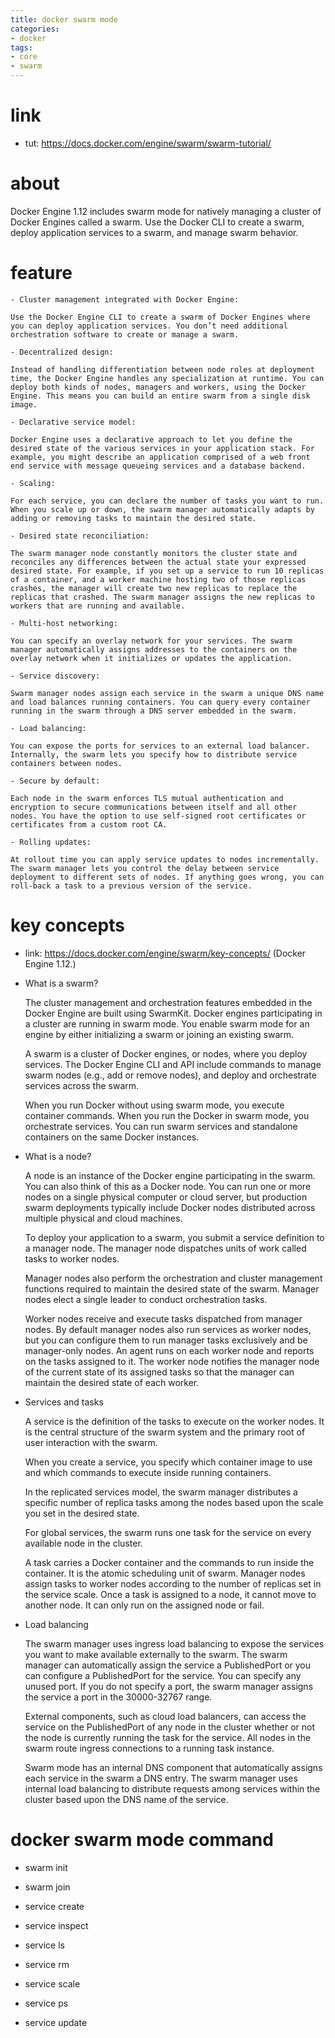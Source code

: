 ```yaml
---
title: docker swarm mode
categories:
- docker
tags:
- core
- swarm
---
```


# link

- tut: https://docs.docker.com/engine/swarm/swarm-tutorial/


# about

Docker Engine 1.12 includes swarm mode for natively managing a cluster of Docker Engines called a swarm. Use the Docker CLI to create a swarm, deploy application services to a swarm, and manage swarm behavior.

# feature

    - Cluster management integrated with Docker Engine: 

    Use the Docker Engine CLI to create a swarm of Docker Engines where you can deploy application services. You don’t need additional orchestration software to create or manage a swarm.

    - Decentralized design: 

    Instead of handling differentiation between node roles at deployment time, the Docker Engine handles any specialization at runtime. You can deploy both kinds of nodes, managers and workers, using the Docker Engine. This means you can build an entire swarm from a single disk image.

    - Declarative service model: 

    Docker Engine uses a declarative approach to let you define the desired state of the various services in your application stack. For example, you might describe an application comprised of a web front end service with message queueing services and a database backend.

    - Scaling: 

    For each service, you can declare the number of tasks you want to run. When you scale up or down, the swarm manager automatically adapts by adding or removing tasks to maintain the desired state.

    - Desired state reconciliation: 

    The swarm manager node constantly monitors the cluster state and reconciles any differences between the actual state your expressed desired state. For example, if you set up a service to run 10 replicas of a container, and a worker machine hosting two of those replicas crashes, the manager will create two new replicas to replace the replicas that crashed. The swarm manager assigns the new replicas to workers that are running and available.

    - Multi-host networking: 

    You can specify an overlay network for your services. The swarm manager automatically assigns addresses to the containers on the overlay network when it initializes or updates the application.

    - Service discovery: 

    Swarm manager nodes assign each service in the swarm a unique DNS name and load balances running containers. You can query every container running in the swarm through a DNS server embedded in the swarm.

    - Load balancing: 

    You can expose the ports for services to an external load balancer. Internally, the swarm lets you specify how to distribute service containers between nodes.

    - Secure by default: 

    Each node in the swarm enforces TLS mutual authentication and encryption to secure communications between itself and all other nodes. You have the option to use self-signed root certificates or certificates from a custom root CA.

    - Rolling updates: 

    At rollout time you can apply service updates to nodes incrementally. The swarm manager lets you control the delay between service deployment to different sets of nodes. If anything goes wrong, you can roll-back a task to a previous version of the service.


# key concepts

- link: https://docs.docker.com/engine/swarm/key-concepts/ (Docker Engine 1.12.)

- What is a swarm?

    The cluster management and orchestration features embedded in the Docker Engine are built using SwarmKit. Docker engines participating in a cluster are running in swarm mode. You enable swarm mode for an engine by either initializing a swarm or joining an existing swarm.

    A swarm is a cluster of Docker engines, or nodes, where you deploy services. The Docker Engine CLI and API include commands to manage swarm nodes (e.g., add or remove nodes), and deploy and orchestrate services across the swarm.

    When you run Docker without using swarm mode, you execute container commands. When you run the Docker in swarm mode, you orchestrate services. You can run swarm services and standalone containers on the same Docker instances.

- What is a node?

    A node is an instance of the Docker engine participating in the swarm. You can also think of this as a Docker node. You can run one or more nodes on a single physical computer or cloud server, but production swarm deployments typically include Docker nodes distributed across multiple physical and cloud machines.

    To deploy your application to a swarm, you submit a service definition to a manager node. The manager node dispatches units of work called tasks to worker nodes.

    Manager nodes also perform the orchestration and cluster management functions required to maintain the desired state of the swarm. Manager nodes elect a single leader to conduct orchestration tasks.

    Worker nodes receive and execute tasks dispatched from manager nodes. By default manager nodes also run services as worker nodes, but you can configure them to run manager tasks exclusively and be manager-only nodes. An agent runs on each worker node and reports on the tasks assigned to it. The worker node notifies the manager node of the current state of its assigned tasks so that the manager can maintain the desired state of each worker.

- Services and tasks

    A service is the definition of the tasks to execute on the worker nodes. It is the central structure of the swarm system and the primary root of user interaction with the swarm.

    When you create a service, you specify which container image to use and which commands to execute inside running containers.

    In the replicated services model, the swarm manager distributes a specific number of replica tasks among the nodes based upon the scale you set in the desired state.

    For global services, the swarm runs one task for the service on every available node in the cluster.

    A task carries a Docker container and the commands to run inside the container. It is the atomic scheduling unit of swarm. Manager nodes assign tasks to worker nodes according to the number of replicas set in the service scale. Once a task is assigned to a node, it cannot move to another node. It can only run on the assigned node or fail.

- Load balancing

    The swarm manager uses ingress load balancing to expose the services you want to make available externally to the swarm. The swarm manager can automatically assign the service a PublishedPort or you can configure a PublishedPort for the service. You can specify any unused port. If you do not specify a port, the swarm manager assigns the service a port in the 30000-32767 range.

    External components, such as cloud load balancers, can access the service on the PublishedPort of any node in the cluster whether or not the node is currently running the task for the service. All nodes in the swarm route ingress connections to a running task instance.

    Swarm mode has an internal DNS component that automatically assigns each service in the swarm a DNS entry. The swarm manager uses internal load balancing to distribute requests among services within the cluster based upon the DNS name of the service.

# docker swarm mode command

- swarm init

- swarm join

- service create

- service inspect

- service ls

- service rm

- service scale

- service ps

- service update